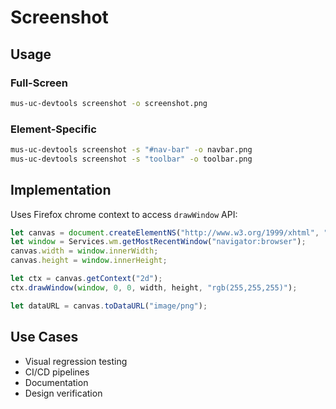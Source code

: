 # Screenshot

## Usage

### Full-Screen

```bash
mus-uc-devtools screenshot -o screenshot.png
```

### Element-Specific

```bash
mus-uc-devtools screenshot -s "#nav-bar" -o navbar.png
mus-uc-devtools screenshot -s "toolbar" -o toolbar.png
```

## Implementation

Uses Firefox chrome context to access `drawWindow` API:

```javascript
let canvas = document.createElementNS("http://www.w3.org/1999/xhtml", "canvas");
let window = Services.wm.getMostRecentWindow("navigator:browser");
canvas.width = window.innerWidth;
canvas.height = window.innerHeight;

let ctx = canvas.getContext("2d");
ctx.drawWindow(window, 0, 0, width, height, "rgb(255,255,255)");

let dataURL = canvas.toDataURL("image/png");
```

## Use Cases

- Visual regression testing
- CI/CD pipelines
- Documentation
- Design verification
